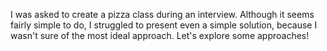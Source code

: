 I was asked to create a pizza class during an interview. 
Although it seems fairly simple to do, I struggled to present even a simple solution, because I wasn't sure of the most ideal approach.
Let's explore some approaches!
